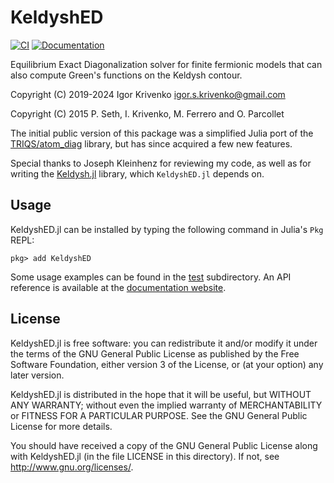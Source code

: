 KeldyshED
=========

[![CI](https://github.com/krivenko/KeldyshED.jl/actions/workflows/CI.yml/badge.svg)](
https://github.com/krivenko/KeldyshED.jl/actions/workflows/CI.yml)
[![Documentation](https://img.shields.io/badge/docs-GitHub%20Pages-red)](
https://krivenko.github.io/KeldyshED.jl)

Equilibrium Exact Diagonalization solver for finite fermionic models that can
also compute Green's functions on the Keldysh contour.

Copyright (C) 2019-2024 Igor Krivenko <igor.s.krivenko@gmail.com>

Copyright (C) 2015 P. Seth, I. Krivenko, M. Ferrero and O. Parcollet

The initial public version of this package was a simplified Julia port of
the [TRIQS/atom_diag](https://triqs.github.io/triqs/latest/documentation/manual/triqs/atom_diag/contents.html)
library, but has since acquired a few new features.

Special thanks to Joseph Kleinhenz for reviewing my code, as well as for writing
the [Keldysh.jl](https://github.com/kleinhenz/Keldysh.jl) library, which `KeldyshED.jl`
depends on.

Usage
-----

KeldyshED.jl can be installed by typing the following command in Julia's `Pkg` REPL:

    pkg> add KeldyshED

Some usage examples can be found in the [test](test) subdirectory.
An API reference is available at the [documentation website](
https://krivenko.github.io/KeldyshED.jl).

License
-------

KeldyshED.jl is free software: you can redistribute it and/or modify it under the
terms of the GNU General Public License as published by the Free Software
Foundation, either version 3 of the License, or (at your option) any later
version.

KeldyshED.jl is distributed in the hope that it will be useful, but WITHOUT ANY
WARRANTY; without even the implied warranty of MERCHANTABILITY or FITNESS FOR A
PARTICULAR PURPOSE. See the GNU General Public License for more details.

You should have received a copy of the GNU General Public License along with
KeldyshED.jl (in the file LICENSE in this directory). If not, see
<http://www.gnu.org/licenses/>.
